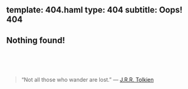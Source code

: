 template: 404.haml
type: 404
subtitle: Oops! 404
---
Nothing found!
---

<br>
<br>
<br>

> “Not all those who wander are lost.” ― [J.R.R.
> Tolkien](https://www.goodreads.com/author/show/656983.J_R_R_Tolkien)

